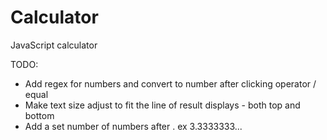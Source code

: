 # Calculator
JavaScript calculator

TODO:

- Add regex for numbers and convert to number after clicking operator / equal
- Make text size adjust to fit the line of result displays - both top and bottom
- Add a set number of numbers after . ex 3.3333333...
